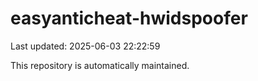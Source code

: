# easyanticheat-hwidspoofer

Last updated: 2025-06-03 22:22:59

This repository is automatically maintained.
